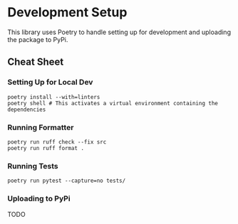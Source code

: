 # Development Setup

This library uses Poetry to handle setting up for development and uploading the package to PyPi.

## Cheat Sheet

### Setting Up for Local Dev
```shell
poetry install --with=linters
poetry shell # This activates a virtual environment containing the dependencies
```

### Running Formatter
```shell
poetry run ruff check --fix src
poetry run ruff format .
```

### Running Tests
```shell
poetry run pytest --capture=no tests/
```

### Uploading to PyPi
TODO